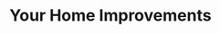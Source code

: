 ---
title: "Your Home Improvements"
url: /blaydon-on-tyne/your-home-improvements/
shop: doityourself
---